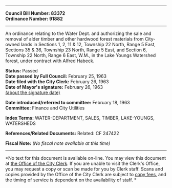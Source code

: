 * * * * *  
  
**Council Bill Number: [](#h0)[](#h2)83372**   
**Ordinance Number: 91882**  
  
* * * * *  
  
An ordinance relating to the Water Dept. and authorizing the sale and removal of alder timber and other hardwood forest materials from City-owned lands in Sections 1, 2, 11 & 12, Township 22 North, Range 5 East, Sections 35 & 36, Township 23 North, Range 5 East, and Section 6, Township 22 North, Range 6 East, W.M., in the Lake Youngs Watershed forest, under contract with Alfred Habeck.  
  
**Status:** Passed   
**Date passed by Full Council:** February 25, 1963   
**Date filed with the City Clerk:** February 26, 1963   
**Date of Mayor's signature:** February 26, 1963   
[(about the signature date)](/~public/approvaldate.htm)   
  
  
**Date introduced/referred to committee:** February 18, 1963   
**Committee:** Finance and City Utilities   
  
**Index Terms:** WATER-DEPARTMENT, SALES, TIMBER, LAKE-YOUNGS, WATERSHEDS  
  
**References/Related Documents:** Related: CF 247422  
  
**Fiscal Note:** *(No fiscal note available at this time)*  
  
* * * * *  
  
*No text for this document is available on-line. You may view this document at [the Office of the City Clerk](http://www.seattle.gov/leg/clerk/contactUs.htm). If you are unable to visit the Clerk's Office, you may request a copy or scan be made for you by Clerk staff. Scans and copies provided by the Office of the City Clerk are subject to [copy fees](http://clerk.seattle.gov/~public/clerkfees.htm), and the timing of service is dependent on the availability of staff. *  
  
  
